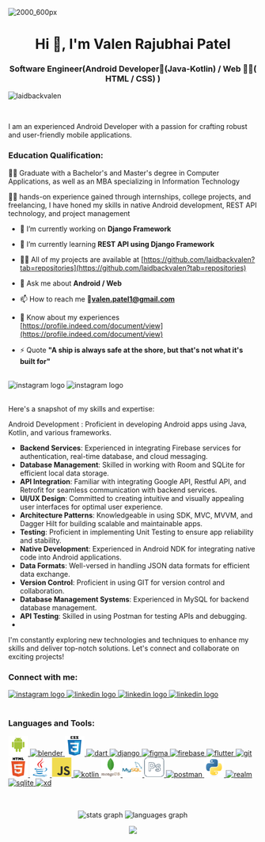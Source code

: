 ![2000_600px](https://github.com/laidbackvalen/laidbackvalen/assets/91414069/f9ee048f-1aa3-4e7b-a8a8-fd951d97a3d7)

<h1 align="center">Hi 👋, I'm Valen Rajubhai Patel</h1>

<h3 align="center">Software Engineer(Android Developer📱(Java-Kotlin) / Web 👨‍💻( HTML / CSS) )</h3>

<img src="https://komarev.com/ghpvc/?username=laidbackvalen&label=Profile%20views&color=0e75b6&style=flat" alt="laidbackvalen" /> </p>

<p align="left"> <a href="https://twitter.com/" target="blank"><img src="https://img.shields.io/twitter/follow/?logo=twitter&style=for-the-badge" alt="" /></a> </p>

<p>I am an experienced Android Developer with a passion for crafting robust and user-friendly mobile applications.</p>

<h3>Education Qualification: </h3>
<p>👨‍🎓 Graduate with a Bachelor's and Master's degree in Computer Applications, as well as an MBA specializing in Information Technology</p>
<p>🧑‍🏭 hands-on experience gained through internships, college projects, and freelancing, I have honed my skills in native Android development, REST API technology, and project management</p>


- 🔭 I’m currently working on **Django Framework**

- 🌱 I’m currently learning **REST API using Django Framework**

- 👨‍💻 All of my projects are available at [https://github.com/laidbackvalen?tab=repositories](https://github.com/laidbackvalen?tab=repositories)

- 💬 Ask me about **Android / Web**

- 📫 How to reach me 📨**valen.patel1@gmail.com**
  
- 📄 Know about my experiences [https://profile.indeed.com/document/view](https://profile.indeed.com/document/view)

- ⚡ Quote **"A ship is always safe at the shore, but that's not what it's built for"**

<br>
<img src="https://github.com/laidbackvalen/laidbackvalen/assets/91414069/d3d183f4-3568-4031-830b-d954f4a5b648" height="300" alt="instagram logo"  />
<img src="https://github.com/laidbackvalen/laidbackvalen/assets/91414069/ca885063-1558-4f9a-b455-ff9c819cda5a" height="300" alt="instagram logo"  />
<br>
<br>
 <p>Here's a snapshot of my skills and expertise:</p>
Android Development : Proficient in developing Android apps using Java, Kotlin, and various frameworks.

- **Backend Services**: Experienced in integrating Firebase services for authentication, real-time database, and cloud messaging.
- **Database Management**: Skilled in working with Room and SQLite for efficient local data storage.
- **API Integration**: Familiar with integrating Google API, Restful API, and Retrofit for seamless communication with backend services.
- **UI/UX Design**: Committed to creating intuitive and visually appealing user interfaces for optimal user experience.
- **Architecture Patterns**: Knowledgeable in using SDK, MVC, MVVM, and Dagger Hilt for building scalable and maintainable apps.
- **Testing**: Proficient in implementing Unit Testing to ensure app reliability and stability.
- **Native Development**: Experienced in Android NDK for integrating native code into Android applications.
- **Data Formats**: Well-versed in handling JSON data formats for efficient data exchange.
- **Version Control**: Proficient in using GIT for version control and collaboration.
- **Database Management Systems**: Experienced in MySQL for backend database management.
- **API Testing**: Skilled in using Postman for testing APIs and debugging.
- 
I'm constantly exploring new technologies and techniques to enhance my skills and deliver top-notch solutions. Let's connect and collaborate on exciting projects!
<br>

<h3 align="left">Connect with me:</h3>
<div align="left">
   <a href="https://instagram.com/laidback_valen" target="blank"> <img src="https://img.shields.io/static/v1?message=Instagram&logo=instagram&label=&color=E4405F&logoColor=white&labelColor=&style=for-the-badge" height="35" alt="instagram logo"  />
   </a> 
  <a href="https://linkedin.com/in/valen-patel-7b7172a8" target="blank"> <img src="https://img.shields.io/static/v1?message=LinkedIn&logo=linkedin&label=&color=0077B5&logoColor=white&labelColor=&style=for-the-badge" height="35" alt="linkedin logo"  /> </a>
    <a href="https://Stackoverflow.com/" target="blank"> <img src="https://img.shields.io/static/v1?message=Stackoverflow&logo=stackoverflow&label=&color=orange&logoColor=white&labelColor=&style=for-the-badge" height="35" alt="linkedin logo"  /> </a>
    <a href="https://Facebook.com/in/me.valenpatel" target="blank"> <img src="https://img.shields.io/static/v1?message=Facebook&logo=facebook&label=&color=0077B5&logoColor=white&labelColor=&style=for-the-badge" height="35" alt="linkedin logo"  /> </a>
 
</div>

<br>

<h3 align="left">Languages and Tools:</h3>
<p align="left"> <a href="https://developer.android.com" target="_blank" rel="noreferrer"> <img src="https://raw.githubusercontent.com/devicons/devicon/master/icons/android/android-original-wordmark.svg" alt="android" width="40" height="40"/> </a> <a href="https://www.blender.org/" target="_blank" rel="noreferrer"> <img src="https://download.blender.org/branding/community/blender_community_badge_white.svg" alt="blender" width="40" height="40"/> </a> <a href="https://www.w3schools.com/css/" target="_blank" rel="noreferrer"> <img src="https://raw.githubusercontent.com/devicons/devicon/master/icons/css3/css3-original-wordmark.svg" alt="css3" width="40" height="40"/> </a> <a href="https://dart.dev" target="_blank" rel="noreferrer"> <img src="https://www.vectorlogo.zone/logos/dartlang/dartlang-icon.svg" alt="dart" width="40" height="40"/> </a> <a href="https://www.djangoproject.com/" target="_blank" rel="noreferrer"> <img src="https://cdn.worldvectorlogo.com/logos/django.svg" alt="django" width="40" height="40"/> </a> <a href="https://www.figma.com/" target="_blank" rel="noreferrer"> <img src="https://www.vectorlogo.zone/logos/figma/figma-icon.svg" alt="figma" width="40" height="40"/> </a> <a href="https://firebase.google.com/" target="_blank" rel="noreferrer"> <img src="https://www.vectorlogo.zone/logos/firebase/firebase-icon.svg" alt="firebase" width="40" height="40"/> </a> <a href="https://flutter.dev" target="_blank" rel="noreferrer"> <img src="https://www.vectorlogo.zone/logos/flutterio/flutterio-icon.svg" alt="flutter" width="40" height="40"/> </a> <a href="https://git-scm.com/" target="_blank" rel="noreferrer"> <img src="https://www.vectorlogo.zone/logos/git-scm/git-scm-icon.svg" alt="git" width="40" height="40"/> </a> <a href="https://www.w3.org/html/" target="_blank" rel="noreferrer"> <img src="https://raw.githubusercontent.com/devicons/devicon/master/icons/html5/html5-original-wordmark.svg" alt="html5" width="40" height="40"/> </a> <a href="https://www.java.com" target="_blank" rel="noreferrer"> <img src="https://raw.githubusercontent.com/devicons/devicon/master/icons/java/java-original.svg" alt="java" width="40" height="40"/> </a> <a href="https://developer.mozilla.org/en-US/docs/Web/JavaScript" target="_blank" rel="noreferrer"> <img src="https://raw.githubusercontent.com/devicons/devicon/master/icons/javascript/javascript-original.svg" alt="javascript" width="40" height="40"/> </a> <a href="https://kotlinlang.org" target="_blank" rel="noreferrer"> <img src="https://www.vectorlogo.zone/logos/kotlinlang/kotlinlang-icon.svg" alt="kotlin" width="40" height="40"/> </a> <a href="https://www.mongodb.com/" target="_blank" rel="noreferrer"> <img src="https://raw.githubusercontent.com/devicons/devicon/master/icons/mongodb/mongodb-original-wordmark.svg" alt="mongodb" width="40" height="40"/> </a> <a href="https://www.mysql.com/" target="_blank" rel="noreferrer"> <img src="https://raw.githubusercontent.com/devicons/devicon/master/icons/mysql/mysql-original-wordmark.svg" alt="mysql" width="40" height="40"/> </a> <a href="https://www.photoshop.com/en" target="_blank" rel="noreferrer"> <img src="https://raw.githubusercontent.com/devicons/devicon/master/icons/photoshop/photoshop-line.svg" alt="photoshop" width="40" height="40"/> </a> <a href="https://postman.com" target="_blank" rel="noreferrer"> <img src="https://www.vectorlogo.zone/logos/getpostman/getpostman-icon.svg" alt="postman" width="40" height="40"/> </a> <a href="https://www.python.org" target="_blank" rel="noreferrer"> <img src="https://raw.githubusercontent.com/devicons/devicon/master/icons/python/python-original.svg" alt="python" width="40" height="40"/> </a> <a href="https://realm.io/" target="_blank" rel="noreferrer"> <img src="https://raw.githubusercontent.com/bestofjs/bestofjs-webui/8665e8c267a0215f3159df28b33c365198101df5/public/logos/realm.svg" alt="realm" width="40" height="40"/> </a> <a href="https://www.sqlite.org/" target="_blank" rel="noreferrer"> <img src="https://www.vectorlogo.zone/logos/sqlite/sqlite-icon.svg" alt="sqlite" width="40" height="40"/> </a> <a href="https://www.adobe.com/products/xd.html" target="_blank" rel="noreferrer"> <img src="https://cdn.worldvectorlogo.com/logos/adobe-xd.svg" alt="xd" width="40" height="40"/> </a> </p>

<br>
<br>

<div align="center">
  <img src="https://github-readme-stats.vercel.app/api?username=laidbackvalen&hide_title=false&hide_rank=false&show_icons=true&include_all_commits=true&count_private=true&disable_animations=false&theme=dracula&locale=en&hide_border=false" height="200" alt="stats graph"  />
  <img src="https://github-readme-stats.vercel.app/api/top-langs?username=laidbackvalen&locale=en&hide_title=false&layout=compact&card_width=320&langs_count=5&theme=dracula&hide_border=false" height="200" alt="languages graph"  />

  <p><img src="https://github-readme-streak-stats.herokuapp.com/?user=laidbackvalen&&locale=en&hide_title=false&layout=compact&card_width=320&langs_count=5&theme=dracula&hide_border=false" height="300 alt="laidbackvalen" /></p>
</div>



